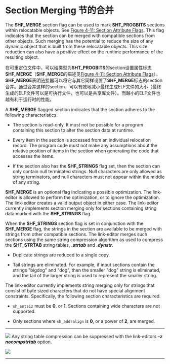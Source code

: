 # Section Merging 节的合并

The **SHF_MERGE** section flag can be used to mark **SHT_PROGBITS** sections within relocatable objects. See [Figure 4-11: Section Attribute Flags](https://github.com/astrotycoon/Executable-And-Linking-Format-ELF/blob/main/12.%20Section%20Attribute%20Flags.md#figure-4-11-section-attribute-flags). This flag indicates that the section can be merged with compatible sections from other objects. Such merging has the potential to reduce the size of any dynamic object that is built from these relocatable objects. This size reduction can also have a positive effect on the runtime performance of the resulting object.

在可重定位文件中，可以给类型为**SHT_PROGBITS**的section设置属性标志**SHF_MERGE**（**SHF_MERGE**的描述见[Figure 4-11: Section Attribute Flags](https://github.com/astrotycoon/Executable-And-Linking-Format-ELF/blob/main/12.%20Section%20Attribute%20Flags.md#figure-4-11-section-attribute-flags)）。**SHF_MERGE**表明链接器可以将它与其它同样设置了**SHF_MERGE**标志的section合并。通过合并这样的section，可以有效地减小最终生成ELF文件的大小（最终生成的ELF文件可以是可执行文件，也可以是共享库文件）。而越小的ELF文件也越有利于运行时的性能。

A **SHF_MERGE** flagged section indicates that the section adheres to the following characteristics.

* The section is read-only. It must not be possible for a program containing this section to alter the section data at runtime.

* Every item in the section is accessed from an individual relocation record. The program code must not make any assumptions about the relative position of items in the section when generating the code that accesses the items.

* If the section also has the **SHF_STRINGS** flag set, then the section can only contain null terminated strings. Null characters are only allowed as string terminators, and null characters must not appear within the middle of any string.

**SHF_MERGE** is an optional flag indicating a possible optimization. The link-editor is allowed to perform the optimization, or to ignore the optimization. The link-editor creates a valid output object in either case. The link-editor currently implements section merging only for sections containing string data marked with the **SHF_STRINGS** flag.

When the **SHF_STRINGS** section flag is set in conjunction with the **SHF_MERGE** flag, the strings in the section are available to be merged with strings from other compatible sections. The link-editor merges such sections using the same string compression algorithm as used to compress the **SHT_STRTAB** string tables, ***.strtab*** and ***.dynstr***.

* Duplicate strings are reduced to a single copy.

* Tail strings are eliminated. For example, if input sections contain the strings "bigdog" and "dog", then the smaller "dog" string is eliminated, and the tail of the larger string is used to represent the smaller string.

The link-editor currently implements string merging only for strings that consist of byte sized characters that do not have special alignment constraints. Specifically, the following section characteristics are required.

* `sh_entsiz` must be **0**, or **1**. Sections containing wide characters are not supported.

* Only sections where `sh_addralign` is **0**, or a power of **2**, are merged.

***
![](http://www.sco.com/developers/gabi/latest/warning.gif) Any string table compression can be suppressed with the link-editors ***–z nocompstrtab*** option.

![](http://www.sco.com/developers/gabi/latest/warning.gif)
***
